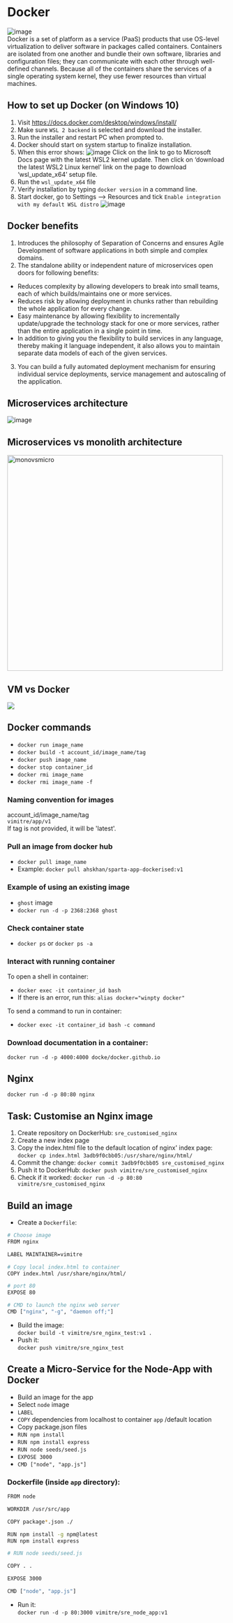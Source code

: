 # Docker
![image](https://user-images.githubusercontent.com/88156993/135049338-c479364d-10d6-4d84-91f6-a8ccf8757c73.png)
<br>
Docker is a set of platform as a service (PaaS) products that use OS-level virtualization to deliver software in packages called containers. Containers are isolated from one another and bundle their own software, libraries and configuration files; they can communicate with each other through well-defined channels. Because all of the containers share the services of a single operating system kernel, they use fewer resources than virtual machines.
## How to set up Docker (on Windows 10)
1. Visit https://docs.docker.com/desktop/windows/install/
2. Make sure `WSL 2 backend` is selected and download the installer.
3. Run the installer and restart PC when prompted to.
4. Docker should start on system startup to finalize installation. 
5. When this error shows:
![image](https://user-images.githubusercontent.com/88156993/135050408-6afcb6f2-3303-40d9-95c2-ff898783f939.png)
Click on the link to go to Microsoft Docs page with the latest WSL2 kernel update. Then click on ‘download the latest WSL2 Linux kernel’ link on the page to download ‘wsl_update_x64’ setup file.
6. Run the `wsl_update_x64` file
7. Verify installation by typing `docker version` in a command line.
8. Start docker, go to Settings --> Resources and tick `Enable integration with my default WSL distro`
![image](https://user-images.githubusercontent.com/88156993/135050987-a5bba51c-ead1-4f9a-ac1f-84c2b8fc07f2.png)

## Docker benefits 
1. Introduces the philosophy of Separation of Concerns and ensures Agile Development of software applications in both simple and complex domains.
2. The standalone ability or independent nature of microservices open doors for following benefits:
- Reduces complexity by allowing developers to break into small teams, each of which builds/maintains one or more services.
- Reduces risk by allowing deployment in chunks rather than rebuilding the whole application for every change.
- Easy maintenance by allowing flexibility to incrementally update/upgrade the technology stack for one or more services, rather than the entire application in a single point in time.
- In addition to giving you the flexibility to build services in any language, thereby making it language independent, it also allows you to maintain separate data models of each of the given services.
3. You can build a fully automated deployment mechanism for ensuring individual service deployments, service management and autoscaling of the application.
## Microservices architecture 
![image](https://user-images.githubusercontent.com/88156993/135049227-4af3559f-ca21-46c1-91fb-a18bb17c6e04.png)

## Microservices vs monolith architecture 
<img width="494" alt="monovsmicro" src="https://user-images.githubusercontent.com/88156993/135048402-7c7be67d-8018-4717-a7bd-3da3718a5723.png">

## VM vs Docker

<img src="https://user-images.githubusercontent.com/88156993/135048936-d711e9d9-7bc8-46ad-b582-98c84c3a9e06.png">

## Docker commands

- `docker run image_name`
- `docker build -t account_id/image_name/tag`
- `docker push image_name`
- `docker stop container_id`
- `docker rmi image_name`
- `docker rmi image_name -f`

### Naming convention for images
account_id/image_name/tag<br>
`vimitre/app/v1`<br>
If tag is not provided, it will be 'latest'.

### Pull an image from docker hub
- `docker pull image_name`
- Example: `docker pull ahskhan/sparta-app-dockerised:v1`

### Example of using an existing image
- `ghost` image
- `docker run -d -p 2368:2368 ghost`

### Check container state
- `docker ps` or `docker ps -a`

### Interact with running container
To open a shell in container:
- `docker exec -it container_id bash`
- If there is an error, run this: `alias docker="winpty docker"` <br>

To send a command to run in container:
- `docker exec -it container_id bash -c command`

### Download documentation in a container:
`docker run -d -p 4000:4000 docke/docker.github.io`

## Nginx
`docker run -d -p 80:80 nginx`
## Task: Customise an Nginx image
1. Create repository on DockerHub: `sre_customised_nginx`
2. Create a new index page
3. Copy the index.html file to the default location of nginx' index page:
`docker cp index.html 3adb9f0cbb05:/usr/share/nginx/html/`
4. Commit the change:
`docker commit 3adb9f0cbb05 sre_customised_nginx`
5. Push it to DockerHub:
`docker push vimitre/sre_customised_nginx`
6. Check if it worked:
`docker run -d -p 80:80 vimitre/sre_customised_nginx`

## Build an image
- Create a `Dockerfile`:<br>
``` bash
# Choose image
FROM nginx

LABEL MAINTAINER=vimitre

# Copy local index.html to container
COPY index.html /usr/share/nginx/html/

# port 80
EXPOSE 80

# CMD to launch the nginx web server
CMD ["nginx", "-g", "daemon off;"]
```
- Build the image:<br>
`docker build -t vimitre/sre_nginx_test:v1 .`
- Push it:<br>
`docker push vimitre/sre_nginx_test`

## Create a Micro-Service for the Node-App with Docker
- Build an image for the app
- Select `node` image
- `LABEL`
- `COPY` dependencies from localhost to container `app` /default location
- Copy package.json files
- `RUN npm install`
- `RUN npm install express`
- `RUN node seeds/seed.js`
- `EXPOSE 3000`
- `CMD ["node", "app.js"]`

### Dockerfile (inside `app` directory):
``` bash
FROM node

WORKDIR /usr/src/app

COPY package*.json ./

RUN npm install -g npm@latest
RUN npm install express

# RUN node seeds/seed.js

COPY . .

EXPOSE 3000

CMD ["node", "app.js"]
```
- Run it:<br>
`docker run -d -p 80:3000 vimitre/sre_node_app:v1`